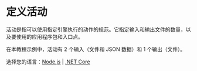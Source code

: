 # 定义活动

活动是指可以使用指定引擎执行的动作的规范。它指定输入和输出文件的数量，以及要使用的应用程序包和入口点。

在本教程示例中，活动有 2 个输入（文件和 JSON 数据）和 1 个输出（文件）。

选择您的语言：[Node.js](/zh-CN/designautomation/activity/nodejs) | [.NET Core](/zh-CN/designautomation/activity/netcore)